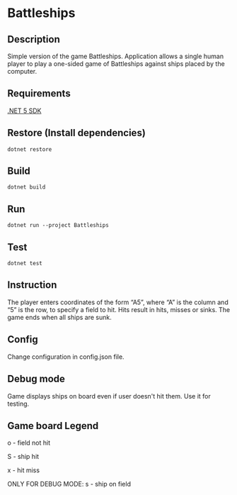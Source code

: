 # Battleships

## Description
Simple version of the game Battleships. Application allows a single human player to play a one-sided game of Battleships against ships placed by the computer.

## Requirements
[.NET 5 SDK](https://dotnet.microsoft.com/download/dotnet/5.0)

## Restore (Install dependencies)
```shell
dotnet restore
```

## Build
```shell
dotnet build
```

## Run
```shell
dotnet run --project Battleships
```

## Test
```shell
dotnet test
```

## Instruction

The player enters coordinates of the form “A5”, where “A” is the column and “5” is the row, to specify a field to hit. 
Hits result in hits, misses or sinks. The game ends when all ships are sunk.

## Config

Change configuration in config.json file.

## Debug mode

Game displays ships on board even if user doesn't hit them. Use it for testing.

## Game board Legend

o - field not hit

S - ship hit

x - hit miss

ONLY FOR DEBUG MODE: s - ship on field

